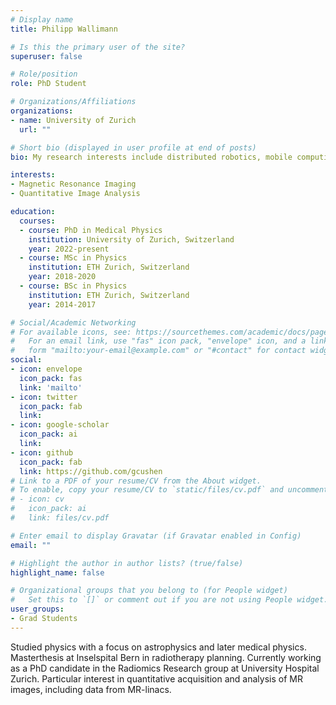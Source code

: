 ```yaml
---
# Display name
title: Philipp Wallimann

# Is this the primary user of the site?
superuser: false

# Role/position
role: PhD Student

# Organizations/Affiliations
organizations:
- name: University of Zurich
  url: ""

# Short bio (displayed in user profile at end of posts)
bio: My research interests include distributed robotics, mobile computing and programmable matter.

interests:
- Magnetic Resonance Imaging
- Quantitative Image Analysis

education:
  courses:
  - course: PhD in Medical Physics
    institution: University of Zurich, Switzerland
    year: 2022-present
  - course: MSc in Physics
    institution: ETH Zurich, Switzerland
    year: 2018-2020
  - course: BSc in Physics
    institution: ETH Zurich, Switzerland
    year: 2014-2017

# Social/Academic Networking
# For available icons, see: https://sourcethemes.com/academic/docs/page-builder/#icons
#   For an email link, use "fas" icon pack, "envelope" icon, and a link in the
#   form "mailto:your-email@example.com" or "#contact" for contact widget.
social:
- icon: envelope
  icon_pack: fas
  link: 'mailto'
- icon: twitter
  icon_pack: fab
  link: 
- icon: google-scholar
  icon_pack: ai
  link: 
- icon: github
  icon_pack: fab
  link: https://github.com/gcushen
# Link to a PDF of your resume/CV from the About widget.
# To enable, copy your resume/CV to `static/files/cv.pdf` and uncomment the lines below.
# - icon: cv
#   icon_pack: ai
#   link: files/cv.pdf

# Enter email to display Gravatar (if Gravatar enabled in Config)
email: ""

# Highlight the author in author lists? (true/false)
highlight_name: false

# Organizational groups that you belong to (for People widget)
#   Set this to `[]` or comment out if you are not using People widget.
user_groups:
- Grad Students
---
```

Studied physics with a focus on astrophysics and later medical physics. Masterthesis at Inselspital Bern in radiotherapy planning. Currently working as a PhD candidate in the Radiomics Research group at University Hospital Zurich. Particular interest in quantitative acquisition and analysis of MR images, including data from MR-linacs.


